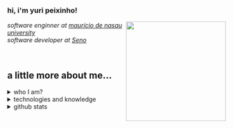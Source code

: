 <h3> 
    hi, i'm yuri peixinho! 
</h3>

<img align="right" src="https://media.giphy.com/media/cIn5fTcjnKhStIeAef/giphy.gif" width="230">
    <p>
        <em>software enginner at 
            <a href="https://www.uninassau.edu.br">maurício de nasau university</a> 
</br>
        software developer at 
            <a href="https://www.seno-ti.com.br/en/home-en/">Seno</a>
        </em>
    </p>

<br>

## a little more about me...

<details>
    <summary>
         who I am?
    </summary>
    
<br>

I'm a technology enthusiast since I was little, I was interested, but I always thought it was a bigger role than I could handle, I started studying and now I'm here, seeking more and more knowledge and constantly evolving.

<br>

<img src="https://media.giphy.com/media/aLI73eIgT41b2/giphy.gif" align="right" height="150" />
    
- born and raised in Brazil, João Pessoa, Paraíba
- student of Systems Analysis and Development by [uninassau](https://www.uninassau.edu.br/)
- i have a twin brother and we almost always work together
- send me a [instagram direct](https://www.instagram.com/yagopeixinho/) and let be friends ( ﾉ ^ ｰ ^)ﾉ

<br>
    
</details>

<details>
    <summary>
        technologies and knowledge    
    </summary>

```javascript
const yuriPeixinho = {
  createdAt: Tue Jan 21 2003 19:22:00 GMT-0300,
  industryKnowledge: [Scrum],
  toolsAndTechnologies: [
    JavaScript,
    React.js,
    HTML,
    CSS,
    SCSS,
    Python,
    Flask,
    MySQL,
    Docker,
    Git,
  ],
  languages: ["portuguese", "english"],
};
```

</details>

<details>
    <summary>
         github stats
    </summary>

<br>
<br>

<div align="center">
    <img  width=35.7% src="https://github-readme-stats.vercel.app/api/top-langs/?username=yuripeixinho&title_color=61dafb&text_color=ffffff&icon_color=61dafb&bg_color=20232a&langs_count=8&layout=compact&border_color=61dafb&hide_border=true" />
</div>

</details>

